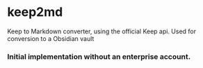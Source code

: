 # keep2md
Keep to Markdown converter, using the official Keep api. Used for conversion to a Obsidian vault


### Initial implementation without an enterprise account.



